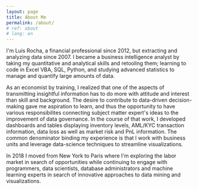 ```yaml
---
layout: page
title: About Me
permalink: /about/
# ref: about
# lang: en
---
```


I'm Luis Rocha, a financial professional since 2012, but extracting and analyzing data since 2007.
I became a business intelligence analyst by taking my quantitative and analytical skills and retooling 
them; learning to code in Excel VBA, SQL, Python, and studying advanced statistics to manage 
and quantify large amounts of data.
<br />

As an economist by training, I realized that one of the aspects of transmitting insightful information has to do
more with attitude and interest than skill and background. The desire to contribute to data-driven decision-making
gave me aspiration to learn, and thus the opportunity to have various responsibilites connecting subject matter expert's ideas 
to the improvement of data governance. In the course of that work, I developed dashboards and tables displaying 
inventory levels, AML/KYC transaction information, data loss as well as market risk and PnL information. The common 
denominator binding my experience is that I work with business units and leverage data-science
techniques to streamline visualizations.
<br />

In 2018 I moved from New York to Paris where I'm exploring the labor market in search of opportunities while continuing 
to engage with programmers, data scientists, database administrators and machine learning experts in search of innovative 
approaches to data mining and visualizations.
